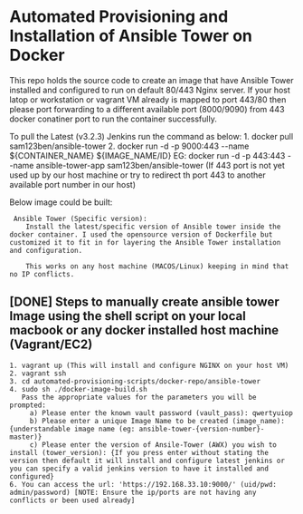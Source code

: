 # Automated Provisioning and Installation of Ansible Tower on Docker

This repo holds the source code to create an image that have Ansible Tower installed and configured to run on default 80/443 Nginx server. If your host latop or workstation or vagrant VM already is mapped to port 443/80 then please port forwarding to a different available port (8000/9090) from 443 docker conatiner port to run the container successfully.

To pull the Latest (v3.2.3) Jenkins run the command as below:
     1. docker pull sam123ben/ansible-tower
     2. docker run -d -p 9000:443 --name ${CONTAINER_NAME} ${IMAGE_NAME/ID}
          EG: docker run -d -p 443:443 --name ansible-tower-app sam123ben/ansible-tower  (If 443 port is not yet used up by our host machine or try to redirect th port 443 to another available port number in our host)

Below image could be built:

     Ansible Tower (Specific version):
        Install the latest/specific version of Ansible tower inside the docker container. I used the opensource version of Dockerfile but customized it to fit in for layering the Ansible Tower installation and configuration.

        This works on any host machine (MACOS/Linux) keeping in mind that no IP conflicts.

## [DONE] Steps to manually create ansible tower Image using the shell script on your local macbook or any docker installed host machine (Vagrant/EC2)

    1. vagrant up (This will install and configure NGINX on your host VM)
    2. vagrant ssh
    3. cd automated-provisioning-scripts/docker-repo/ansible-tower
    4. sudo sh ./docker-image-build.sh
       Pass the appropriate values for the parameters you will be prompted:
         a) Please enter the known vault password (vault_pass): qwertyuiop
         b) Please enter a unique Image Name to be created (image_name): {understandable image name (eg: ansible-tower-{version-number}-master)}
         c) Please enter the version of Ansile-Tower (AWX) you wish to install (tower_version): {If you press enter without stating the version then default it will install and configure latest jenkins or you can specify a valid jenkins version to have it installed and configured}
    6. You can access the url: 'https://192.168.33.10:9000/' (uid/pwd: admin/password) [NOTE: Ensure the ip/ports are not having any conflicts or been used already]
